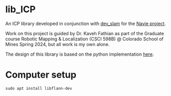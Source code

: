 # lib_ICP
An ICP library developed in conjunction with [dev_slam](https://github.com/Nianzu/dev_slam) for the [Navie project](https://github.com/Nianzu/Navie).

Work on this project is guided by Dr. Kaveh Fathian as part of the Graduate course Robotic Mapping & Localization (CSCI 598B) @ Colorado School of Mines Spring 2024, but all work is my own alone.

The design of this library is based on the python implementation [here](https://github.com/ClayFlannigan/icp/blob/master/icp.py).

# Computer setup

```
sudo apt install libflann-dev
```